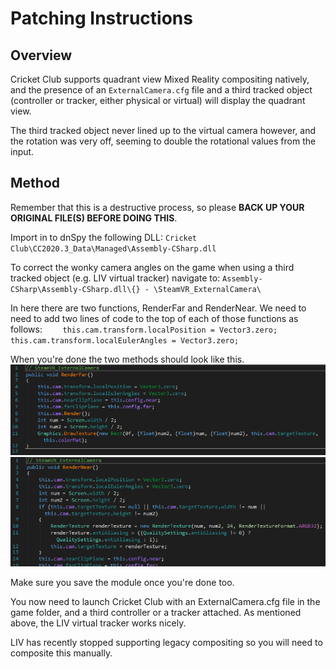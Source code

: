 # Patching Instructions

## Overview
Cricket Club supports quadrant view Mixed Reality compositing natively, and the presence of an `ExternalCamera.cfg` file and a third tracked object (controller or tracker, either physical or virtual) will display the quadrant view.

The third tracked object never lined up to the virtual camera however, and the rotation was very off, seeming to double the rotational values from the input.

## Method

Remember that this is a destructive process, so please **BACK UP YOUR ORIGINAL FILE(S) BEFORE DOING THIS**.

Import in to dnSpy the following DLL:  `Cricket Club\CC2020.3_Data\Managed\Assembly-CSharp.dll`

To correct the wonky camera angles on the game when using a third tracked object (e.g. LIV virtual tracker) navigate to:
 `Assembly-CSharp\Assembly-CSharp.dll\{} - \SteamVR_ExternalCamera\` 

In here there are two functions, RenderFar and RenderNear. We need to need to add two lines of code to the top of each of those functions as follows:
`    this.cam.transform.localPosition = Vector3.zero;`
`    this.cam.transform.localEulerAngles = Vector3.zero;`

When you're done the two methods should look like this.
![](01-renderfar.png)
![](02-rendernear.png)

Make sure you save the module once you're done too.

You now need to launch Cricket Club with an ExternalCamera.cfg file in the game folder, and a third controller or a tracker attached. As mentioned above, the LIV virtual tracker works nicely.

LIV has recently stopped supporting legacy compositing so you will need to composite this manually.